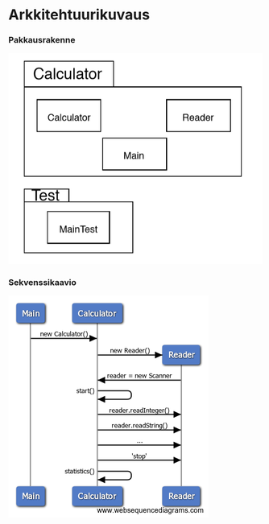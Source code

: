 # Arkkitehtuurikuvaus

### Pakkausrakenne
![alt text](kuvat/arkkitehtuuri.png "Description goes here")

### Sekvenssikaavio
![alt text](kuvat/sekvenssikaavio.png "Description goes here")